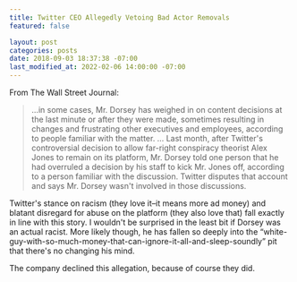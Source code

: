 ```yaml
---
title: Twitter CEO Allegedly Vetoing Bad Actor Removals
featured: false

layout: post
categories: posts
date: 2018-09-03 18:37:38 -07:00
last_modified_at: 2022-02-06 14:00:00 -07:00
---
```


From The Wall Street Journal:

>  …in some cases, Mr. Dorsey has weighed in on content decisions at the last minute or after they were made, sometimes resulting in changes and frustrating other executives and employees, according to people familiar with the matter.
> …
> Last month, after Twitter's controversial decision to allow far-right conspiracy theorist Alex Jones to remain on its platform, Mr. Dorsey told one person that he had overruled a decision by his staff to kick Mr. Jones off, according to a person familiar with the discussion. Twitter disputes that account and says Mr. Dorsey wasn't involved in those discussions.

Twitter's stance on racism (they love it–it means more ad money) and blatant disregard for abuse on the platform (they also love that) fall exactly in line with this story. I wouldn't be surprised in the least bit if Dorsey was an actual racist. More likely though, he has fallen so deeply into the “white-guy-with-so-much-money-that-can-ignore-it-all-and-sleep-soundly” pit that there's no changing his mind.

The company declined this allegation, because of course they did.

